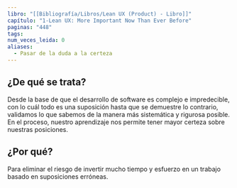 ```yaml
---
libro: "[[Bibliografía/Libros/Lean UX (Product) - Libro]]"
capítulo: "1-Lean UX: More Important Now Than Ever Before"
paginas: "448"
tags: 
num_veces_leida: 0
aliases:
  - Pasar de la duda a la certeza
---
```

## ¿De qué se trata?
Desde la base de que el desarrollo de software es complejo e impredecible, con lo cuál todo es una suposición hasta que se demuestre lo contrario,  validamos lo que sabemos de la manera más sistemática y rigurosa posible.  En el proceso, nuestro aprendizaje nos permite tener mayor certeza sobre nuestras posiciones.
## ¿Por qué?
Para eliminar el riesgo de invertir mucho tiempo y esfuerzo en un trabajo basado en suposiciones erróneas.


